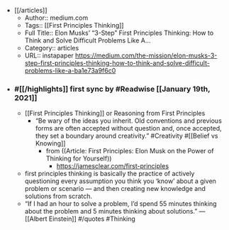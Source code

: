 - [[/articles]]
    - Author:: medium.com
    - Tags:: [[First Principles Thinking]]
    - Full Title:: Elon Musks’ “3-Step” First Principles Thinking: How to Think and Solve Difficult Problems Like A…
    - Category:: articles
    - URL:: instapaper https://medium.com/the-mission/elon-musks-3-step-first-principles-thinking-how-to-think-and-solve-difficult-problems-like-a-ba1e73a9f6c0
- ### #[[/highlights]] first sync by #Readwise [[January 19th, 2021]]
    - [[First Principles Thinking]] or Reasoning from First Principles 
        - “Be wary of the ideas you inherit. Old conventions and previous forms are often accepted without question and, once accepted, they set a boundary around creativity.” #Creativity #[[Belief vs Knowing]]
            - from ((Article: First Principles: Elon Musk on the Power of Thinking for Yourself))
                - https://jamesclear.com/first-principles
    - first principles thinking is basically the practice of actively questioning every assumption you think you ‘know’ about a given problem or scenario — and then creating new knowledge and solutions from scratch. 
    - “If I had an hour to solve a problem, I’d spend 55 minutes thinking about the problem and 5 minutes thinking about solutions.”
— [[Albert Einstein]] #/quotes #Thinking
